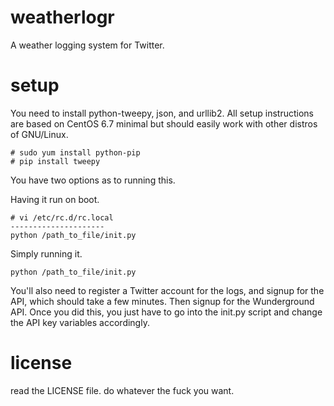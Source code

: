 # weatherlogr
A weather logging system for Twitter.

# setup
You need to install python-tweepy, json, and urllib2. All setup instructions are based on CentOS 6.7 minimal but should easily work with other distros of GNU/Linux.

```
# sudo yum install python-pip
# pip install tweepy
```

You have two options as to running this.

Having it run on boot.
```
# vi /etc/rc.d/rc.local
---------------------
python /path_to_file/init.py
```

Simply running it.
```
python /path_to_file/init.py
```

You'll also need to register a Twitter account for the logs, and signup for the API, which should take a few minutes. Then signup for the Wunderground API. Once you did this, you just have to go into the init.py script and change the API key variables accordingly.

# license
read the LICENSE file. do whatever the fuck you want.
